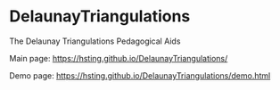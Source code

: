 # DelaunayTriangulations
The Delaunay Triangulations Pedagogical Aids

Main page: https://hsting.github.io/DelaunayTriangulations/

Demo page: https://hsting.github.io/DelaunayTriangulations/demo.html
